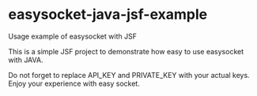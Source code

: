 easysocket-java-jsf-example
===========================

Usage example of easysocket with JSF 

This is a simple JSF project to demonstrate how easy to use easysocket with JAVA.

Do not forget to replace API_KEY and PRIVATE_KEY with your actual keys. Enjoy your experience with easy socket.
